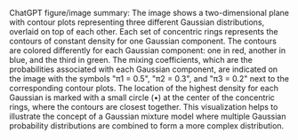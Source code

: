 ChatGPT figure/image summary: The image shows a two-dimensional plane with contour plots representing three different Gaussian distributions, overlaid on top of each other. Each set of concentric rings represents the contours of constant density for one Gaussian component. The contours are colored differently for each Gaussian component: one in red, another in blue, and the third in green. The mixing coefficients, which are the probabilities associated with each Gaussian component, are indicated on the image with the symbols "π1 = 0.5", "π2 = 0.3", and "π3 = 0.2" next to the corresponding contour plots. The location of the highest density for each Gaussian is marked with a small circle (•) at the center of the concentric rings, where the contours are closest together. This visualization helps to illustrate the concept of a Gaussian mixture model where multiple Gaussian probability distributions are combined to form a more complex distribution.